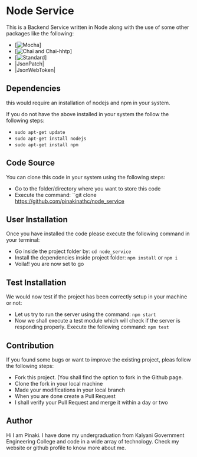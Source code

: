 Node Service
============

This is a Backend Service written in Node along with the use of some other packages like the following:

* [![Mocha](https://cldup.com/xFVFxOioAU.svg)]
* [![Chai and Chai-hhtp](http://chaijs.com/img/chai-logo.png)]
* [![Standard](https://cdn.rawgit.com/standard/standard/master/sticker.svg)]
* |JsonPatch|
* |JsonWebToken|


Dependencies
------------

this would require an installation of nodejs and npm in your system.

If you do not have the above installed in your system the follow the following steps:
* ``sudo apt-get update``
* ``sudo apt-get install nodejs``
* ``sudo apt-get install npm``

Code Source
-----------

You can clone this code in your system using the following steps:
* Go to the folder/directory where you want to store this code
* Execute the command: ``git clone https://github.com/pinakinathc/node_service

User Installation
-----------------

Once you have installed the code please execute the following command in your terminal:

* Go inside the project folder by: ``cd node_service``
* Install the dependencies inside project folder: ``npm install`` or ``npm i``
* Voila!! you are now set to go

Test Installation
-----------------

We would now test if the project has been correctly setup in your machine or not:
* Let us try to run the server using the command: ``npm start``
* Now we shall execute a test module which will check if the server is responding properly. Execute the following command: ``npm test``

Contribution
------------

If you found some bugs or want to improve the existing project, pleas follow the following steps:
* Fork this project. (You shall find the option to fork in the Github page.
* Clone the fork in your local machine
* Made your modifications in your local branch
* When you are done create a Pull Request
* I shall verify your Pull Request and merge it within a day or two

Author
------

Hi I am Pinaki. I have done my undergraduation from Kalyani Government Engineering College and code in a wide array of technology. Check my website or github profile to know more about me.
